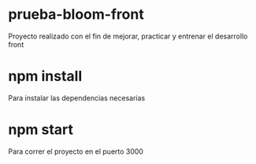 # prueba-bloom-front
Proyecto realizado con el fin de mejorar, practicar y entrenar el desarrollo front

# npm install
Para instalar las dependencias necesarias

# npm start
Para correr el proyecto en el puerto 3000
